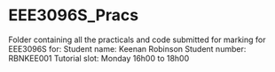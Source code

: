 # EEE3096S_Pracs
Folder containing all the practicals and code submitted for marking for EEE3096S for:
Student name: Keenan Robinson
Student number: RBNKEE001
Tutorial slot: Monday 16h00 to 18h00
